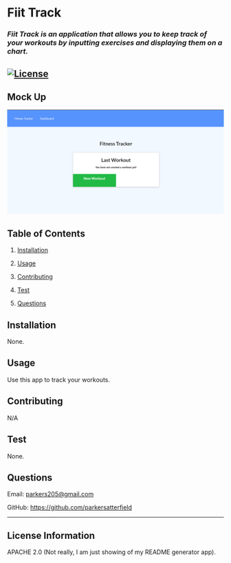 # **Fiit Track**

### *Fiit Track is an application that allows you to keep track of your workouts by inputting exercises and displaying them on a chart.* 

## [![License](https://img.shields.io/badge/License-Apache%202.0-blue.svg)](https://opensource.org/licenses/Apache-2.0) 

## Mock Up
![Mock Up](./assets/mock.png)  

## Table of Contents 

1. [Installation](#installation)

2. [Usage](#usage)

3. [Contributing](#contributing)

4. [Test](#test)

5. [Questions](#questions)

## Installation 

None.

## Usage 

Use this app to track your workouts.

## Contributing 

N/A

## Test 

None.

## Questions 

Email: parkers205@gmail.com 

GitHub: https://github.com/parkersatterfield 

---

## License Information 
APACHE 2.0 (Not really, I am just showing of my README generator app).

            